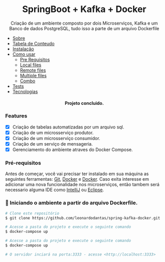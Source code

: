 <h1 align="center">SpringBoot + Kafka + Docker</h1>

<p align="center">Criação de um ambiente composto por dois Microserviços, Kafka e um Banco de dados PostgreSQL, tudo isso a parte de um arquivo Dockerfile</p>

<!--ts-->
   * [Sobre](#Sobre)
   * [Tabela de Conteudo](#tabela-de-conteudo)
   * [Instalação](#instalacao)
   * [Como usar](#como-usar)
      * [Pre Requisitos](#pre-requisitos)
      * [Local files](#local-files)
      * [Remote files](#remote-files)
      * [Multiple files](#multiple-files)
      * [Combo](#combo)
   * [Tests](#testes)
   * [Tecnologias](#tecnologias)
<!--te-->

<h4 align="center"> 
	Projeto concluido.
</h4>

### Features

- [x] Criação de tabelas automatizadas por um arquivo sql.
- [x] Criação de um microsserviço produtor.
- [x] Criação de um microsserviço consumidor.
- [x] Criação de um serviço de mensageria.
- [x] Gerenciamento do ambiente atraves do Docker Compose.

### Pré-requisitos

Antes de começar, você vai precisar ter instalado em sua máquina as seguintes ferramentas:
[Git](https://git-scm.com), [Docker](https://www.docker.com/) e [Docker](https://docs.docker.com/compose/install/). 
Caso exita interesse em adicionar uma nova funcionalidade nos microserviços, então tambem será necessario alguma IDE como [IntelliJ](https://www.jetbrains.com/pt-br/idea/) ou [Eclipse](https://www.eclipse.org/downloads/packages/release/oxygen/3a/eclipse-ide-java-developers).

### 🎲 Iniciando o ambiente a partir do arquivo Dockerfile.

```bash
# Clone este repositório
$ git clone https://github.com/leonardodantas/spring-kafka-docker.git

# Acesse a pasta do projeto e execute o seguinte comando 
$ docker-compose up

# Acesse a pasta do projeto e execute o seguinte comando 
$ docker-compose up

# O servidor inciará na porta:3333 - acesse <http://localhost:3333>
```
